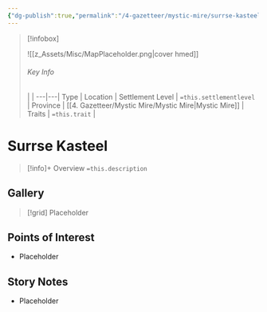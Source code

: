 ```yaml
---
{"dg-publish":true,"permalink":"/4-gazetteer/mystic-mire/surrse-kasteel/surrse-kasteel/"}
---
```



> [!infobox]
> 
> ![[z_Assets/Misc/MapPlaceholder.png\|cover hmed]]
> ###### Key Info
>  |   |
> ---|---|
> Type | Location |
> Settlement Level | `=this.settlementlevel` |
> Province | [[4. Gazetteer/Mystic Mire/Mystic Mire\|Mystic Mire]] |
> Traits | `=this.trait` |

# Surrse Kasteel

> [!info]+ Overview
> `=this.description`

## Gallery

>[!grid]
>Placeholder


## Points of Interest

- Placeholder

## Story Notes

- Placeholder